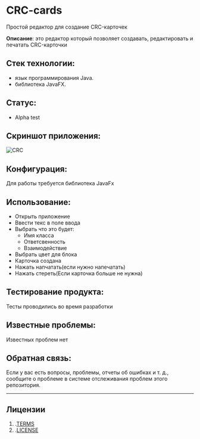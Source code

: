 # CRC-cards
Простой редактор для создание CRC-карточек

**Описание**: 
  это редактор который позволяет создавать, редактировать и печатать CRC-карточки

## **Стек технологии**:
 * язык программирования Java.
 * библиотека JavaFX.

## **Статус**:
* Alpha test

## **Скриншот приложения**:

![CRC](https://user-images.githubusercontent.com/82893287/140050847-f1c413e9-2d6e-4693-8578-008e4fcd6bac.png)

## **Конфигурация**:
Для работы требуется библиотека JavaFx

## **Использование**:
* Открыть приложение
* Ввести текс в поле ввода
* Выбрать что это будет:
  * Имя класса
  * Ответсвенность
  * Взаимодействие
* Выбрать цвет для блока 
* Карточка создана
* Нажать напчатать(если нужно напечатать)
* Нажать стереть(Если карточка больше не нужна)  

## **Тестирование продукта**:
Тесты проводились во время разработки

## **Известные проблемы**:
Известных проблем нет

## **Обратная связь**:
Если у вас есть вопросы, проблемы, отчеты об ошибках и т. д., сообщите о проблеме в системе отслеживания проблем этого репозитория.

----

## Лицензии
1. .[TERMS](TERMS.md)
2. .[LICENSE](LICENSE)
